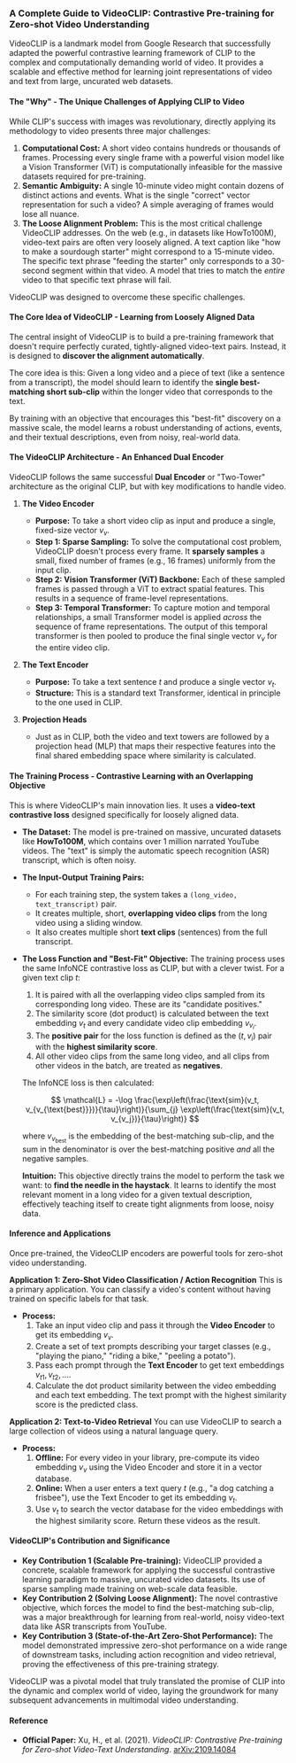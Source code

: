 
### A Complete Guide to VideoCLIP: Contrastive Pre-training for Zero-shot Video Understanding

VideoCLIP is a landmark model from Google Research that successfully adapted the powerful contrastive learning framework of CLIP to the complex and computationally demanding world of video. It provides a scalable and effective method for learning joint representations of video and text from large, uncurated web datasets.

#### **The "Why" - The Unique Challenges of Applying CLIP to Video**

While CLIP's success with images was revolutionary, directly applying its methodology to video presents three major challenges:

1.  **Computational Cost:** A short video contains hundreds or thousands of frames. Processing every single frame with a powerful vision model like a Vision Transformer (ViT) is computationally infeasible for the massive datasets required for pre-training.
2.  **Semantic Ambiguity:** A single 10-minute video might contain dozens of distinct actions and events. What is the single "correct" vector representation for such a video? A simple averaging of frames would lose all nuance.
3.  **The Loose Alignment Problem:** This is the most critical challenge VideoCLIP addresses. On the web (e.g., in datasets like HowTo100M), video-text pairs are often very loosely aligned. A text caption like "how to make a sourdough starter" might correspond to a 15-minute video. The specific text phrase "feeding the starter" only corresponds to a 30-second segment within that video. A model that tries to match the *entire* video to that specific text phrase will fail.

VideoCLIP was designed to overcome these specific challenges.

#### **The Core Idea of VideoCLIP - Learning from Loosely Aligned Data**

The central insight of VideoCLIP is to build a pre-training framework that doesn't require perfectly curated, tightly-aligned video-text pairs. Instead, it is designed to **discover the alignment automatically**.

The core idea is this: Given a long video and a piece of text (like a sentence from a transcript), the model should learn to identify the **single best-matching short sub-clip** within the longer video that corresponds to the text.

By training with an objective that encourages this "best-fit" discovery on a massive scale, the model learns a robust understanding of actions, events, and their textual descriptions, even from noisy, real-world data.

#### **The VideoCLIP Architecture - An Enhanced Dual Encoder**

VideoCLIP follows the same successful **Dual Encoder** or "Two-Tower" architecture as the original CLIP, but with key modifications to handle video.

1.  **The Video Encoder**
    * **Purpose:** To take a short video clip as input and produce a single, fixed-size vector $v_v$.
    * **Step 1: Sparse Sampling:** To solve the computational cost problem, VideoCLIP doesn't process every frame. It **sparsely samples** a small, fixed number of frames (e.g., 16 frames) uniformly from the input clip.
    * **Step 2: Vision Transformer (ViT) Backbone:** Each of these sampled frames is passed through a ViT to extract spatial features. This results in a sequence of frame-level representations.
    * **Step 3: Temporal Transformer:** To capture motion and temporal relationships, a small Transformer model is applied *across* the sequence of frame representations. The output of this temporal transformer is then pooled to produce the final single vector $v_v$ for the entire video clip.

2.  **The Text Encoder**
    * **Purpose:** To take a text sentence $t$ and produce a single vector $v_t$.
    * **Structure:** This is a standard text Transformer, identical in principle to the one used in CLIP.

3.  **Projection Heads**
    * Just as in CLIP, both the video and text towers are followed by a projection head (MLP) that maps their respective features into the final shared embedding space where similarity is calculated.

#### **The Training Process - Contrastive Learning with an Overlapping Objective**

This is where VideoCLIP's main innovation lies. It uses a **video-text contrastive loss** designed specifically for loosely aligned data.

* **The Dataset:** The model is pre-trained on massive, uncurated datasets like **HowTo100M**, which contains over 1 million narrated YouTube videos. The "text" is simply the automatic speech recognition (ASR) transcript, which is often noisy.

* **The Input-Output Training Pairs:**
    * For each training step, the system takes a `(long_video, text_transcript)` pair.
    * It creates multiple, short, **overlapping video clips** from the long video using a sliding window.
    * It also creates multiple short **text clips** (sentences) from the full transcript.

* **The Loss Function and "Best-Fit" Objective:**
    The training process uses the same InfoNCE contrastive loss as CLIP, but with a clever twist. For a given text clip $t$:
    1.  It is paired with all the overlapping video clips sampled from its corresponding long video. These are its "candidate positives."
    2.  The similarity score (dot product) is calculated between the text embedding $v_t$ and every candidate video clip embedding $v_{v_i}$.
    3.  The **positive pair** for the loss function is defined as the $(t, v_i)$ pair with the **highest similarity score**.
    4.  All other video clips from the same long video, and all clips from other videos in the batch, are treated as **negatives**.

    The InfoNCE loss is then calculated:

  $$
  \mathcal{L} = -\log \frac{\exp\left(\frac{\text{sim}(v_t, v_{v_{\text{best}}})}{\tau}\right)}{\sum_{j} \exp\left(\frac{\text{sim}(v_t, v_{v_j})}{\tau}\right)}
  $$

    where $v_{v_\text{best}}$ is the embedding of the best-matching sub-clip, and the sum in the denominator is over the best-matching positive *and* all the negative samples.

    **Intuition:** This objective directly trains the model to perform the task we want: to **find the needle in the haystack**. It learns to identify the most relevant moment in a long video for a given textual description, effectively teaching itself to create tight alignments from loose, noisy data.

#### **Inference and Applications**

Once pre-trained, the VideoCLIP encoders are powerful tools for zero-shot video understanding.

**Application 1: Zero-Shot Video Classification / Action Recognition**
This is a primary application. You can classify a video's content without having trained on specific labels for that task.

* **Process:**
    1.  Take an input video clip and pass it through the **Video Encoder** to get its embedding $v_v$.
    2.  Create a set of text prompts describing your target classes (e.g., "playing the piano," "riding a bike," "peeling a potato").
    3.  Pass each prompt through the **Text Encoder** to get text embeddings $v_{t1}, v_{t2}, ...$.
    4.  Calculate the dot product similarity between the video embedding and each text embedding. The text prompt with the highest similarity score is the predicted class.

**Application 2: Text-to-Video Retrieval**
You can use VideoCLIP to search a large collection of videos using a natural language query.

* **Process:**
    1.  **Offline:** For every video in your library, pre-compute its video embedding $v_v$ using the Video Encoder and store it in a vector database.
    2.  **Online:** When a user enters a text query $t$ (e.g., "a dog catching a frisbee"), use the Text Encoder to get its embedding $v_t$.
    3.  Use $v_t$ to search the vector database for the video embeddings with the highest similarity score. Return these videos as the result.

#### **VideoCLIP's Contribution and Significance**

* **Key Contribution 1 (Scalable Pre-training):** VideoCLIP provided a concrete, scalable framework for applying the successful contrastive learning paradigm to massive, uncurated video datasets. Its use of sparse sampling made training on web-scale data feasible.
* **Key Contribution 2 (Solving Loose Alignment):** The novel contrastive objective, which forces the model to find the best-matching sub-clip, was a major breakthrough for learning from real-world, noisy video-text data like ASR transcripts from YouTube.
* **Key Contribution 3 (State-of-the-Art Zero-Shot Performance):** The model demonstrated impressive zero-shot performance on a wide range of downstream tasks, including action recognition and video retrieval, proving the effectiveness of this pre-training strategy.

VideoCLIP was a pivotal model that truly translated the promise of CLIP into the dynamic and complex world of video, laying the groundwork for many subsequent advancements in multimodal video understanding.

#### **Reference**

* **Official Paper:** Xu, H., et al. (2021). *VideoCLIP: Contrastive Pre-training for Zero-shot Video-Text Understanding*. [arXiv:2109.14084](https://arxiv.org/abs/2109.14084)
